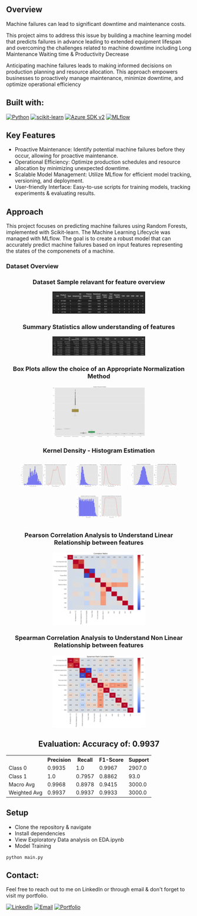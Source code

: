 ## Overview
Machine failures can lead to significant downtime and maintenance costs.

This project aims to address this issue by building a machine learning model that predicts failures in advance leading to extended equipment lifespan and overcoming the challenges related to machine downtime including Long Maintenance Waiting time & Productivity Decrease

Anticipating machine failures leads to making informed decisions on production planning and resource allocation.
This approach empowers businesses to proactively manage maintenance, minimize downtime, and optimize operational efficiency

## Built with:

[![Python](https://img.shields.io/badge/Python-3.8%2B-blue?style=flat&logo=python)](https://www.python.org/)
[![scikit-learn](https://img.shields.io/badge/scikit--learn-Latest-blue?style=flat&logo=scikit-learn)](https://scikit-learn.org/) 
[![Azure SDK v2](https://img.shields.io/badge/Azure%20SDK%20v2-Latest-blue?style=flat&logo=microsoft-azure)](https://azure.microsoft.com/)
[![MLflow](https://img.shields.io/badge/MLflow-Latest-blue?style=flat&logo=mlflow)](https://mlflow.org/)


## Key Features
- Proactive Maintenance: Identify potential machine failures before they occur, allowing for proactive maintenance.
- Operational Efficiency: Optimize production schedules and resource allocation by minimizing unexpected downtime.
- Scalable Model Management: Utilize MLflow for efficient model tracking, versioning, and deployment.
- User-friendly Interface: Easy-to-use scripts for training models, tracking experiments & evaluating results.

## Approach
This project focuses on predicting machine failures using Random Forests, implemented with Scikit-learn.
The Machine Learning Lifecycle was managed with MLflow. 
The goal is to create a robust model that can accurately predict machine failures based on input features representing the states of the componenets of a machine.

### Dataset Overview
<h3 align="center">Dataset Sample relavant for feature overview</h3>
<p align="center">
  <img src="imgs/data.jpg" alt="Dataset Train & Validation" style="width:50%; height:auto;">
</p>

<h3 align="center">Summary Statistics allow understanding of features</h3>
<p align="center">
  <img src="imgs/statistics.jpg" alt="Dataset Train & Validation" style="width:50%; height:auto;">
</p>

<h3 align="center">Box Plots allow the choice of an Appropriate Normalization Method</h3>
<p align="center">
  <img src="imgs/BoxPlots.png" alt="Dataset Train & Validation" style="width:50%; height:auto;">
</p>

<h3 align="center">Kernel Density - Histogram Estimation</h3>
<div align="center">
  <img src="imgs/kde_1.png" alt="Dataset Train & Validation" style="width:25%; height:auto; margin: 10px;">
  <img src="imgs/kde_2.png" alt="Dataset Train & Validation" style="width:25%; height:auto; margin: 10px;">
  <img src="imgs/kde_3.png" alt="Dataset Train & Validation" style="width:25%; height:auto; margin: 10px;">
  <img src="imgs/kde_4.png" alt="Dataset Train & Validation" style="width:25%; height:auto; margin: 10px;">
</div>


<h3 align="center">Pearson Correlation Analysis to Understand Linear Relationship between features</h3>
<p align="center">
  <img src="imgs/correlation_matrix.png" alt="Dataset Train & Validation" style="width:50%; height:auto;">
</p>

<h3 align="center">Spearman Correlation Analysis to Understand Non Linear Relationship between features</h3>
<p align="center">
  <img src="imgs/Spearman_CorrelationMatrix.png" alt="Dataset Train & Validation" style="width:50%; height:auto;">
</p>

<h2 align="center">Evaluation: Accuracy of: 0.9937  </h2>

<table align="center">
  <tr>
    <th></th>
    <th>Precision</th>
    <th>Recall</th>
    <th>F1-Score</th>
    <th>Support</th>
  </tr>
  <tr>
    <td>Class 0</td>
    <td>0.9935</td>
    <td>1.0</td>
    <td>0.9967</td>
    <td>2907.0</td>
  </tr>
  <tr>
    <td>Class 1</td>
    <td>1.0</td>
    <td>0.7957</td>
    <td>0.8862</td>
    <td>93.0</td>
  </tr>
  <tr>
    <td>Macro Avg</td>
    <td>0.9968</td>
    <td>0.8978</td>
    <td>0.9415</td>
    <td>3000.0</td>
  </tr>
  <tr>
    <td>Weighted Avg</td>
    <td>0.9937</td>
    <td>0.9937</td>
    <td>0.9933</td>
    <td>3000.0</td>
  </tr>
</table>

## Setup
- Clone the repository & navigate
- Install dependencies
- View Exploratory Data analysis on EDA.ipynb
- Model Training
~~~
python main.py
~~~

## Contact:
Feel free to reach out to me on LinkedIn or through email & don't forget to visit my portfolio.
 
  [![LinkedIn](https://img.shields.io/badge/LinkedIn-Connect%20with%20Me-blue?style=flat&logo=linkedin)](https://www.linkedin.com/in/samiabelhaddad/)
  [![Email](https://img.shields.io/badge/Email-Contact%20Me-brightgreen?style=flgat&logo=gmail)](mailto:samiamagbelhaddad@gmail.com)
  [![Portfolio](https://img.shields.io/badge/Portfolio-Visit%20My%20Portfolio-white?style=flat&logo=website)](https://samiabelhaddad.me/)








